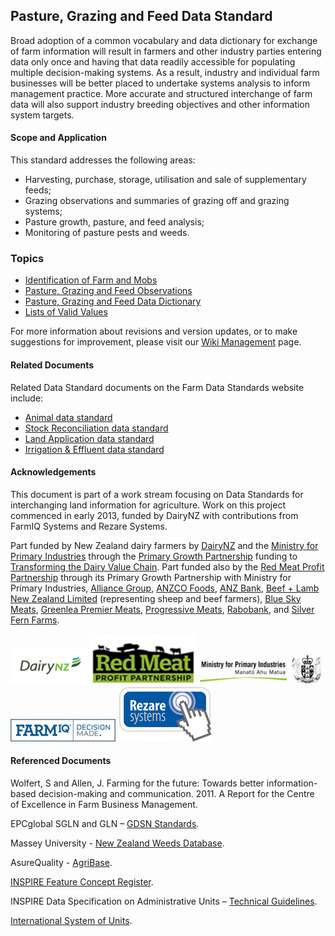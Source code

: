 ## Pasture, Grazing and Feed Data Standard

Broad adoption of a common vocabulary and data dictionary for exchange of farm information will result in farmers and other industry parties entering data only once and having that data readily accessible for populating multiple decision-making systems. As a result, industry and individual farm businesses will be better placed to undertake systems analysis to inform management practice. More accurate and structured interchange of farm data will also support industry breeding objectives and other information system targets.

#### Scope and Application

This standard addresses the following areas:
* Harvesting, purchase, storage, utilisation and sale of supplementary feeds;
* Grazing observations and summaries of grazing off and grazing systems;
* Pasture growth, pasture, and feed analysis;
* Monitoring of pasture pests and weeds.

### Topics

* [Identification of Farm and Mobs](PGFDS_Identification-of-Farm-and-Mobs.md)
* [Pasture, Grazing and Feed Observations](PGFDS_Pasture-Grazing-and-Feed-Observations.md)
* [Pasture, Grazing and Feed Data Dictionary](PGFDS_Pasture_Grazing_and_Feed_Data_Dictionary.md)
* [Lists of Valid Values](PGFDS_Lists-of-Valid-Values.md)

For more information about revisions and version updates, or to make suggestions for improvement, please visit our [Wiki Management](PGFDS_Wiki-Management.md) page.


#### Related Documents

Related Data Standard documents on the Farm Data Standards website include:

* [Animal data standard](https://github.com/Datalinker-Org/Farm-Data-Standards/blob/master/Animal%20Data%20Standards/README.md)
* [Stock Reconciliation data standard](https://github.com/Datalinker-Org/Farm-Data-Standards/blob/master/Stock%20Reconciliation/README.md)
* [Land Application data standard](https://github.com/Datalinker-Org/Farm-Data-Standards/blob/master/Land%20Application%20Standard/README.md)
* [Irrigation & Effluent data standard](https://github.com/Datalinker-Org/Farm-Data-Standards/blob/master/Irrigation%20and%20Effluent/README.md)

#### Acknowledgements

This document is part of a work stream focusing on Data Standards for interchanging land information for agriculture. Work on this project commenced in early 2013, funded by DairyNZ with contributions from FarmIQ Systems and Rezare Systems. 

Part funded by New Zealand dairy farmers by [DairyNZ](https://www.dairynz.co.nz/) and the [Ministry for Primary Industries](https://www.mpi.govt.nz/) through the [Primary Growth Partnership](https://www.mpi.govt.nz/funding-and-programmes/sustainable-food-and-fibre-futures/primary-growth-partnership/) funding to [Transforming the Dairy Value Chain](https://www.mpi.govt.nz/funding-and-programmes/sustainable-food-and-fibre-futures/primary-growth-partnership/completed-pgp-programmes/transforming-the-dairy-value-chain/). Part funded also by the [Red Meat Profit Partnership](https://www.rmpp.co.nz/) through its Primary Growth Partnership with Ministry for Primary Industries, [Alliance Group](https://www.alliance.co.nz/), [ANZCO Foods](https://anzcofoods.com/), [ANZ Bank](https://www.anz.com.au/personal/), [Beef + Lamb New Zealand Limited](https://beeflambnz.com/) (representing sheep and beef farmers), [Blue Sky Meats](https://bluesky.co.nz/), [Greenlea Premier Meats](https://www.greenlea.co.nz/), [Progressive Meats](https://www.progressivemeats.co.nz/), [Rabobank](https://www.rabobank.com/), and [Silver Fern Farms](https://www.silverfernfarms.com/). 

![DairyNZLogo](https://github.com/Datalinker-Org/Farm-Data-Standards/blob/master/Images/DairyNZ.png)
![RMPPLogo](https://github.com/Datalinker-Org/Farm-Data-Standards/blob/master/Images/RMPP.png)
![MPILogo](https://github.com/Datalinker-Org/Farm-Data-Standards/blob/master/Images/MPI.png)
![FARMIQLogo](https://github.com/Datalinker-Org/Farm-Data-Standards/blob/master/Images/FarmIQ.png)
![RezareSystemsLogo](https://github.com/Datalinker-Org/Farm-Data-Standards/blob/master/Images/RezareSystems.png)

#### Referenced Documents

Wolfert, S and Allen, J. Farming for the future: Towards better information-based decision-making and communication. 2011. A Report for the Centre of Excellence in Farm Business Management.

EPCglobal SGLN and GLN – [GDSN Standards](http://www.gs1.org/access-gdsn-standards).

Massey University  - [New Zealand Weeds Database](http://www.massey.ac.nz/massey/learning/colleges/college-of-sciences/clinics-and-services/weeds-database/weeds-database_home.cfm).

AsureQuality - [AgriBase](https://www.asurequality.com/our-solutions/agribase/).

[INSPIRE Feature Concept Register](http://inspire.ec.europa.eu/featureconcept).

INSPIRE Data Specification on Administrative Units – [Technical Guidelines](https://inspire.ec.europa.eu/id/document/tg/au).

[International System of Units](https://en.wikipedia.org/wiki/International_System_of_Units).

